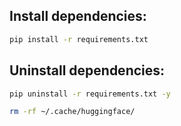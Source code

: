 
## Install dependencies:
   ```bash
   pip install -r requirements.txt
   ```

## Uninstall dependencies:

   ```bash
   pip uninstall -r requirements.txt -y
   ```
   ```bash
   rm -rf ~/.cache/huggingface/
   ```